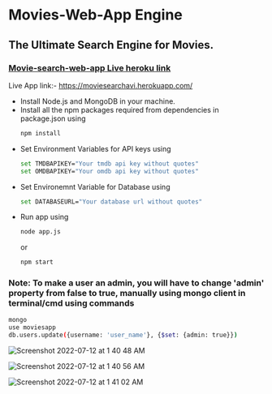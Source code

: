 # Movies-Web-App Engine
## The Ultimate Search Engine for Movies.
### [Movie-search-web-app Live heroku link](https://moviesearchavi.herokuapp.com/)

Live App link:- https://moviesearchavi.herokuapp.com/


* Install Node.js and MongoDB in your machine.
* Install all the npm packages required from dependencies in package.json using
  ```sh
  npm install
  ```
* Set Environment Variables for API keys using 
  ```sh
  set TMDBAPIKEY="Your tmdb api key without quotes"
  set OMDBAPIKEY="Your omdb api key without quotes"
  ```
* Set Environemnt Variable for Database using 
  ```sh
  set DATABASEURL="Your database url without quotes"
  ```
* Run app using 
  ```sh
  node app.js
  ```
  or
  ```sh
  npm start
  ```

### Note: To make a user an admin, you will have to change 'admin' property from false to true, manually using mongo client in terminal/cmd using commands
```sh
mongo
use moviesapp
db.users.update({username: 'user_name'}, {$set: {admin: true}})
```
![Screenshot 2022-07-12 at 1 40 48 AM](https://user-images.githubusercontent.com/63573996/178349941-55f22c5f-3ee5-41aa-b364-6ae58259fb16.png)

![Screenshot 2022-07-12 at 1 40 56 AM](https://user-images.githubusercontent.com/63573996/178349955-30506e85-d384-49ed-88f6-617d16aa9e57.png)

![Screenshot 2022-07-12 at 1 41 02 AM](https://user-images.githubusercontent.com/63573996/178349966-297eef92-f8a8-419e-b36f-ef3c1f01e8e6.png)
